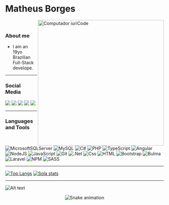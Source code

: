 <h1>Matheus Borges</h1>

<img src="https://raw.githubusercontent.com/MicaelliMedeiros/micaellimedeiros/master/image/computer-illustration.png" min-width="400px" max-width="400px" width="400px" align="right" alt="Computador iuriCode">

</br>

### About me

- I am an 19yo Brazilian Full-Stack develope.

---
### Social Media

<p align="left">
  <a href="https://github.com/Matheus-Borges-Never" alt="Github">
  <img src = "https://img.shields.io/badge/github-black.svg?&style=for-the-badge&logo=github&logoColor=white"></a>
  <a href="https://www.linkedin.com/in/matheus-borges-paulino-31a4861a5/" alt="Linkedin">
  <img src="https://img.shields.io/badge/linkedin-%230077B5.svg?&style=for-the-badge&logo=linkedin&logoColor=white" /></a>
  <a href="https://mail.google.com/mail/u/0/?fs=1&to=matheusborgespaulino@gmail.com&tf=cm" alt="Gmail">
  <img src="https://img.shields.io/badge/Gmail-D14836?style=for-the-badge&logo=gmail&logoColor=white&link=https://mail.google.com/mail/u/0/?fs=1&to=matheusborgespaulino@gmail.com&tf=cm" /></a>
  <a href="https://twitter.com/MatheusBorgesP8" alt="Facebook">
  <img src="https://img.shields.io/badge/Twitter-%231DA1F2.svg?style=for-the-badge&logo=Twitter&logoColor=white&link=https://twitter.com/MatheusBorgesP8"/></a>
  <a href="https://www.instagram.com/matheus_borges92/" alt="Instagram">
  <img src = "https://img.shields.io/badge/instagram-%23E4405F.svg?&style=for-the-badge&logo=instagram&logoColor=white"></a>
</p>


---
### Languages and Tools
<p align="left">
  
  ![MicrosoftSQLServer](https://img.shields.io/badge/Microsoft%20SQL%20Sever-CC2927?style=for-the-badge&logo=microsoft%20sql%20server&logoColor=white)
  ![MySQL](https://img.shields.io/badge/mysql-%2300f.svg?style=for-the-badge&logo=mysql&logoColor=white)
  ![C#](https://img.shields.io/badge/c%23-%23239120.svg?style=for-the-badge&logo=c-sharp&logoColor=white)
  ![PHP](https://img.shields.io/badge/php-%23777BB4.svg?style=for-the-badge&logo=php&logoColor=white)
  ![TypeScript](https://img.shields.io/badge/typescript-%23007ACC.svg?style=for-the-badge&logo=typescript&logoColor=white)
  <img alt="Angular" src="https://img.shields.io/badge/Angular-dd0031?logo=angular&logoColor=white&style=for-the-badge"/>
  <img alt="NodeJS" src="https://img.shields.io/badge/node.js%20-%2343853D.svg?&style=for-the-badge&logo=node.js&logoColor=white"/>
  <img alt="JavaScript" src="https://img.shields.io/badge/JavaScript-F7DF1E?logo=javascript&logoColor=white&style=for-the-badge" />
  <img alt="Git" src="https://img.shields.io/badge/Git-000?logo=Git&logoColor=white&style=for-the-badge" />
  ![.Net](https://img.shields.io/badge/.NET-5C2D91?style=for-the-badge&logo=.net&logoColor=white)
  <img alt="Css" src="https://img.shields.io/badge/CSS-1572B6?logo=css3&logoColor=white&style=for-the-badge" />
  <img alt="HTML" src="https://img.shields.io/badge/HTML-E34F26?logo=html5&logoColor=white&style=for-the-badge" />
  ![Bootstrap](https://img.shields.io/badge/bootstrap-%23563D7C.svg?style=for-the-badge&logo=bootstrap&logoColor=white)
  ![Bulma](https://img.shields.io/badge/bulma-00D0B1?style=for-the-badge&logo=bulma&logoColor=white)
  ![Laravel](https://img.shields.io/badge/laravel-%23FF2D20.svg?style=for-the-badge&logo=laravel&logoColor=white)
  ![NPM](https://img.shields.io/badge/NPM-%23000000.svg?style=for-the-badge&logo=npm&logoColor=white)
  ![SASS](https://img.shields.io/badge/SASS-hotpink.svg?style=for-the-badge&logo=SASS&logoColor=white)
  
</p>

---

[![Top Langs](https://github-readme-stats.vercel.app/api/top-langs/?username=Matheus-Borges-Never&theme=chartreuse-dark)](https://github.com/anuraghazra/github-readme-stats)
[![Sola stats](https://github-readme-stats.vercel.app/api?username=Matheus-Borges-Never&show_icons=true&theme=chartreuse-dark&include_all_commits=true&count_private=true)](https://github.com/anuraghazra/github-readme-stats)

---
![Alt text](./assets/gif.gif)
 
<div align="center">
  
  ![Snake animation](https://github.com/Matheus-Borges-Never/Matheus-Borges-Never/blob/output/github-contribution-grid-snake.svg)
  
</div>
